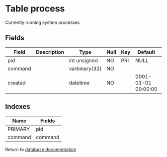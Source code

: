 Table process
===========

Currently running system processes

Fields
------

| Field   | Description | Type          | Null | Key | Default             | Extra |
| ------- | ----------- | ------------- | ---- | --- | ------------------- | ----- |
| pid     |             | int unsigned  | NO   | PRI | NULL                |       |
| command |             | varbinary(32) | NO   |     |                     |       |
| created |             | datetime      | NO   |     | 0001-01-01 00:00:00 |       |

Indexes
------------

| Name | Fields |
|------|--------|
| PRIMARY | pid |
| command | command |


Return to [database documentation](help/database)
